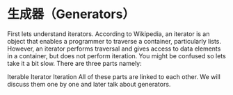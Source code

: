 # 生成器（Generators）

First lets understand iterators. According to Wikipedia, an iterator is an object that enables a programmer to traverse a container, particularly lists. However, an iterator performs traversal and gives access to data elements in a container, but does not perform iteration. You might be confused so lets take it a bit slow. There are three parts namely:



Iterable
Iterator
Iteration
All of these parts are linked to each other. We will discuss them one by one and later talk about generators.